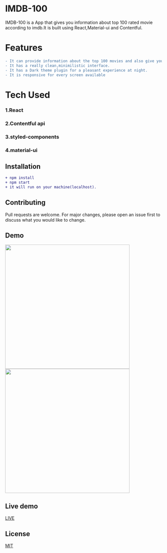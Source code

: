 

# IMDB-100 

IMDB-100 is a App that gives you information about top 100 rated movie according to imdb.It is built using React,Material-ui and Contentful.

# Features
```diff
- It can provide information about the top 100 movies and also give you some interesting trivia
- It has a really clean,minimilistic interface.
- It has a Dark theme plugin for a pleasant experience at night.
- It is responsive for every screen available
```

# Tech Used
### 1.React
### 2.Contentful api
### 3.styled-components
### 4.material-ui

## Installation

```diff
+ npm install
+ npm start
+ it will run on your machine(localhost).
```

## Contributing
Pull requests are welcome. For major changes, please open an issue first to discuss what you would like to change.


## Demo
<img src="src/screenshot.png" width="400"><br><img src="src/screenshot1.png" width="400">

## Live demo
[LIVE](https://imdb100.netlify.com)

## License
[MIT](https://choosealicense.com/licenses/mit/)

